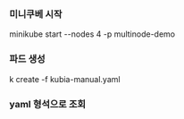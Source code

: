 ### 미니쿠베 시작
minikube start --nodes 4 -p multinode-demo 

### 파드 생성
k create -f kubia-manual.yaml

### yaml 형석으로 조회
